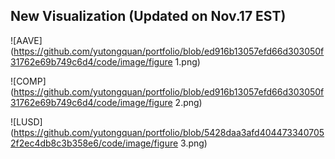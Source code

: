## New  Visualization (Updated on Nov.17 EST)

![AAVE](https://github.com/yutongquan/portfolio/blob/ed916b13057efd66d303050f31762e69b749c6d4/code/image/figure 1.png)

![COMP](https://github.com/yutongquan/portfolio/blob/ed916b13057efd66d303050f31762e69b749c6d4/code/image/figure 2.png)

![LUSD](https://github.com/yutongquan/portfolio/blob/5428daa3afd4044733407052f2ec4db8c3b358e6/code/image/figure 3.png)

